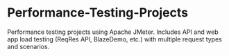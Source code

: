 # Performance-Testing-Projects
Performance testing projects using Apache JMeter. Includes API and web app load testing (ReqRes API, BlazeDemo, etc.) with multiple request types and scenarios.

